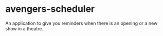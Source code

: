 # avengers-scheduler
An application to give you reminders when there is an opening or a new show in a theatre.
